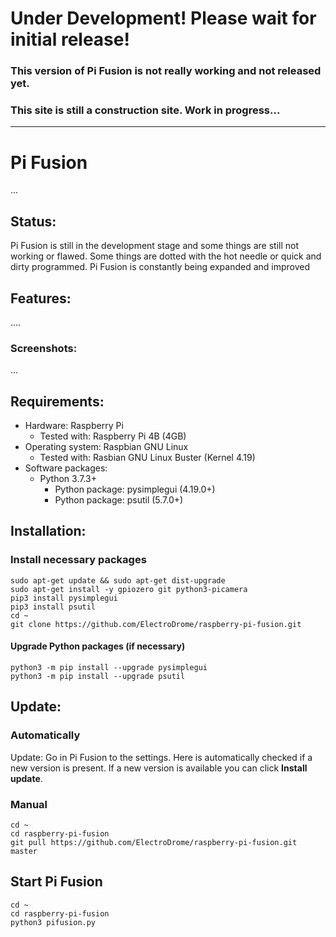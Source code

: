 # Under Development! Please wait for initial release!
### This version of Pi Fusion is not really working and not released yet.
### This site is still a construction site. Work in progress...
-------------------------------------------------------------
# Pi Fusion
...

## Status:
Pi Fusion is still in the development stage and some things are still not working or flawed. Some things are dotted with the hot needle or quick and dirty programmed. Pi Fusion is constantly being expanded and improved

## Features:
....

### Screenshots:
...

## Requirements:

- Hardware: Raspberry Pi
  - Tested with: Raspberry Pi 4B (4GB)
- Operating system: Raspbian GNU Linux
  - Tested with: Rasbian GNU Linux Buster (Kernel 4.19)
- Software packages:
  - Python 3.7.3+
    - Python package: pysimplegui (4.19.0+)
    - Python package: psutil (5.7.0+)

## Installation:

### Install necessary packages

```
sudo apt-get update && sudo apt-get dist-upgrade
sudo apt-get install -y gpiozero git python3-picamera
pip3 install pysimplegui
pip3 install psutil
cd ~
git clone https://github.com/ElectroDrome/raspberry-pi-fusion.git
```
#### Upgrade Python packages (if necessary)
```
python3 -m pip install --upgrade pysimplegui
python3 -m pip install --upgrade psutil
```
## Update:

### Automatically
 Update:
Go in Pi Fusion to the settings. Here is automatically checked if a new version is present. If a new version is available you can click **Install update**.
### Manual
```
cd ~
cd raspberry-pi-fusion
git pull https://github.com/ElectroDrome/raspberry-pi-fusion.git master
```
## Start Pi Fusion
```
cd ~
cd raspberry-pi-fusion
python3 pifusion.py
```